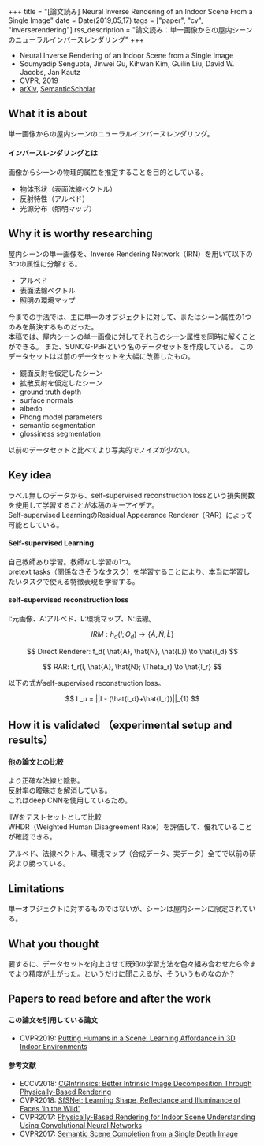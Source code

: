 +++
title = "[論文読み] Neural Inverse Rendering of an Indoor Scene From a Single Image"
date = Date(2019,05,17)
tags = ["paper", "cv", "inverserendering"]
rss_description = "論文読み：単一画像からの屋内シーンのニューラルインバースレンダリング"
+++

<!-- textlint-disable ja-technical-writing/max-comma -->

 - Neural Inverse Rendering of an Indoor Scene from a Single Image
 - Soumyadip Sengupta, Jinwei Gu, Kihwan Kim, Guilin Liu, David W. Jacobs, Jan Kautz
 - CVPR, 2019
 - [arXiv](https://arxiv.org/abs/1901.02453v2), [SemanticScholar](https://www.semanticscholar.org/paper/Neural-Inverse-Rendering-of-an-Indoor-Scene-from-a-Sengupta-Gu/f78e5da29363342ebf04d011c4f756ed021a1a11)

<!-- textlint-enable ja-technical-writing/max-comma -->

## What it is about
単一画像からの屋内シーンのニューラルインバースレンダリング。

#### インバースレンダリングとは
画像からシーンの物理的属性を推定することを目的としている。
 - 物体形状（表面法線ベクトル）
 - 反射特性（アルベド）
 - 光源分布（照明マップ）


## Why it is worthy researching

屋内シーンの単一画像を、Inverse Rendering Network（IRN）を用いて以下の3つの属性に分解する。  
 - アルベド
 - 表面法線ベクトル
 - 照明の環境マップ

今までの手法では、主に単一のオブジェクトに対して、またはシーン属性の1つのみを解決するものだった。  
本稿では、屋内シーンの単一画像に対してそれらのシーン属性を同時に解くことができる。
また、SUNCG-PBRという名のデータセットを作成している。
このデータセットは以前のデータセットを大幅に改善したもの。
 * 鏡面反射を仮定したシーン
 * 拡散反射を仮定したシーン
 * ground truth depth
 * surface normals
 * albedo
 * Phong model parameters
 * semantic segmentation
 * glossiness segmentation

以前のデータセットと比べてより写実的でノイズが少ない。

## Key idea
ラベル無しのデータから、self-supervised reconstruction lossという損失関数を使用して学習することが本稿のキーアイデア。  
Self-supervised LearningのResidual Appearance Renderer（RAR）によって可能としている。  

#### Self-supervised Learning
自己教師あり学習。教師なし学習の1つ。  
pretext tasks（関係なさそうなタスク）を学習することにより、本当に学習したいタスクで使える特徴表現を学習する。

#### self-supervised reconstruction loss
I:元画像、A:アルベド、L:環境マップ、N:法線。

$$
IRM: h_d(I;\Theta_d) \to \left\{ \hat{A}, \hat{N}, \hat{L} \right\}
$$

$$
Direct Renderer: f_d( \hat{A}, \hat{N}, \hat{L}) \to \hat{I_d}
$$

$$
RAR: f_r(I, \hat{A}, \hat{N}; \Theta_r) \to \hat{I_r}
$$

以下の式がself-supervised reconstruction loss。

$$
L_u = ||I - (\hat{I_d}+\hat{I_r})||_{1}
$$

## How it is validated （experimental setup and results）
#### 他の論文との比較
より正確な法線と陰影。  
反射率の曖昧さを解消している。  
これはdeep CNNを使用しているため。

IIWをテストセットとして比較  
WHDR（Weighted Human Disagreement Rate）を評価して、優れていることが確認できる。

アルベド、法線ベクトル、環境マップ（合成データ、実データ）全てで以前の研究より勝っている。

## Limitations
単一オブジェクトに対するものではないが、シーンは屋内シーンに限定されている。

## What you thought
要するに、データセットを向上させて既知の学習方法を色々組み合わせたら今までより精度が上がった。というだけに聞こえるが、そういうものなのか？

## Papers to read before and after the work
#### この論文を引用している論文
* CVPR2019: [Putting Humans in a Scene: Learning Affordance in 3D Indoor Environments](https://arxiv.org/abs/1903.05690)

#### 参考文献
* ECCV2018: [CGIntrinsics: Better Intrinsic Image Decomposition Through Physically-Based Rendering](https://arxiv.org/abs/1808.08601)
* CVPR2018: [SfSNet: Learning Shape, Reflectance and Illuminance of Faces 'in the Wild'](https://www.semanticscholar.org/paper/SfSNet%3A-Learning-Shape%2C-Reflectance-and-Illuminance-Sengupta-Kanazawa/074619ffc19894c13974321d4b31144acc212f91)
* CVPR2017: [Physically-Based Rendering for Indoor Scene Understanding Using Convolutional Neural Networks](https://www.semanticscholar.org/paper/Physically-Based-Rendering-for-Indoor-Scene-Using-Zhang-Song/5b8d3a05d6f25158fff84bc4ef64fd12d92abc2f)
* CVPR2017: [Semantic Scene Completion from a Single Depth Image](https://www.semanticscholar.org/paper/Semantic-Scene-Completion-from-a-Single-Depth-Image-Song-Yu/8a05db7a75c65ee61c3ca7a6e5401b946166290d)

